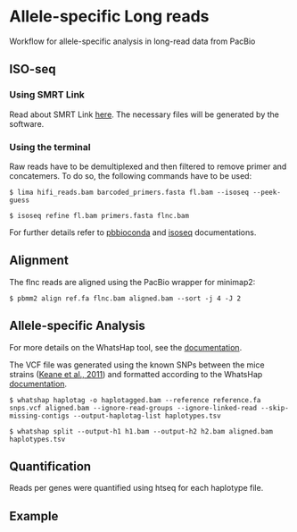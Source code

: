 # Allele-specific Long reads
Workflow for allele-specific analysis in long-read data from PacBio

## ISO-seq
### Using SMRT Link
Read about SMRT Link [here](https://www.pacb.com/wp-content/uploads/SMRT_Link_User_Guide_v12.0.pdf).
The necessary files will be generated by the software.

### Using the terminal
Raw reads have to be demultiplexed and then filtered to remove primer and concatemers. To do so, the following commands have to be used:

`$ lima hifi_reads.bam barcoded_primers.fasta fl.bam --isoseq --peek-guess`

`$ isoseq refine fl.bam primers.fasta flnc.bam`

For further details refer to [pbbioconda](https://github.com/PacificBiosciences/pbbioconda) and [isoseq](https://isoseq.how/) documentations.
## Alignment
The flnc reads are aligned using the PacBio wrapper for minimap2:

`$ pbmm2 align ref.fa flnc.bam aligned.bam --sort -j 4 -J 2`

## Allele-specific Analysis
For more details on the WhatsHap tool, see the [documentation](https://whatshap.readthedocs.io/en/latest/index.html).

The VCF file was generated using the known SNPs between the mice strains ([Keane et al., 2011](https://doi.org/10.1038/nature10413)) and formatted according to the WhatsHap [documentation](https://whatshap.readthedocs.io/en/latest/guide.html#phasing-in-vcfs).

`$ whatshap haplotag -o haplotagged.bam --reference reference.fa snps.vcf aligned.bam --ignore-read-groups --ignore-linked-read --skip-missing-contigs --output-haplotag-list haplotypes.tsv`

`$ whatshap split --output-h1 h1.bam --output-h2 h2.bam aligned.bam haplotypes.tsv`

## Quantification
Reads per genes were quantified using htseq for each haplotype file.

## Example


